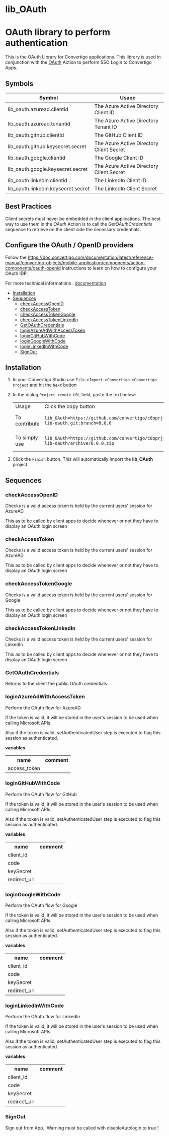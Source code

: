 


# lib_OAuth

# OAuth library to perform authentication
This is the OAuth Library for Convertigo applications. This library is used in conjunction with the [OAuth](https://doc.convertigo.com/documentation/latest/reference-manual/convertigo-objects/mobile-application/components/action-components/oauth-openid) Action to perform SSO Login to Convertigo Apps.

## Symbols

| Symbol                     | Usaqe                                           |
|----------------------------|-------------------------------------------------|
|lib_oauth.azuread.clientid	| The Azure Active Directory Client ID             |
|lib_oauth.azuread.tenantid	| The Azure Active Directory Tenant ID             |
|lib_oauth.github.clientid	| The GitHub Client ID                             |
|lib_oauth.github.keysecret.secret	| The Azure Active Directory Client Secret |
|lib_oauth.google.clientid	| The Google Client ID                             |
|lib_oauth.google.keysecret.secret	| The Azure Active Directory Client Secret |
|lib_oauth.linkedin.clientid	| The LinkedIn Client ID                           |
|lib_oauth.linkedin.keysecret.secret	| The LinkedIn Client Secret               |

## Best Practices

Client secrets must never be embedded in the client applications. The best way to use them in the *OAuth* Action is to call the *GetOAuthCredentials* sequence to retrieve on the client side the necessary credentials.

## Configure the OAuth / OpenID providers

Follow the https://doc.convertigo.com/documentation/latest/reference-manual/convertigo-objects/mobile-application/components/action-components/oauth-openid instructions to learn on how to configure your OAuth IDP.




For more technical informations : [documentation](./project.md)

- [Installation](#installation)
- [Sequences](#sequences)
    - [checkAccessOpenID](#checkaccessopenid)
    - [checkAccessToken](#checkaccesstoken)
    - [checkAccessTokenGoogle](#checkaccesstokengoogle)
    - [checkAccessTokenLinkedIn](#checkaccesstokenlinkedin)
    - [GetOAuthCredentials](#getoauthcredentials)
    - [loginAzureAdWithAccessToken](#loginazureadwithaccesstoken)
    - [loginGitHubWithCode](#logingithubwithcode)
    - [loginGoogleWithCode](#logingooglewithcode)
    - [loginLinkedInWithCode](#loginlinkedinwithcode)
    - [SignOut](#signout)


## Installation

1. In your Convertigo Studio use `File->Import->Convertigo->Convertigo Project` and hit the `Next` button
2. In the dialog `Project remote URL` field, paste the text below:
   <table>
     <tr><td>Usage</td><td>Click the copy button</td></tr>
     <tr><td>To contribute</td><td>

     ```
     lib_OAuth=https://github.com/convertigo/c8oprj-lib-oauth.git:branch=8.0.0
     ```
     </td></tr>
     <tr><td>To simply use</td><td>

     ```
     lib_OAuth=https://github.com/convertigo/c8oprj-lib-oauth/archive/8.0.0.zip
     ```
     </td></tr>
    </table>
3. Click the `Finish` button. This will automatically import the __lib_OAuth__ project


## Sequences

### checkAccessOpenID

Checks is a valid access token is held by the current users' session for AzureAD

This as to be called by client apps to decide whenever or not they have to display an OAuth login screen



### checkAccessToken

Checks is a valid access token is held by the current users' session for AzureAD

This as to be called by client apps to decide whenever or not they have to display an OAuth login screen



### checkAccessTokenGoogle

Checks is a valid access token is held by the current users' session for Google

This as to be called by client apps to decide whenever or not they have to display an OAuth login screen



### checkAccessTokenLinkedIn

Checks is a valid access token is held by the current users' session for LinkedIn

This as to be called by client apps to decide whenever or not they have to display an OAuth login screen



### GetOAuthCredentials

Returns to the client the public OAuth credentials

### loginAzureAdWithAccessToken

Perform the OAuth flow for AzureAD

If the token is valid, it will be stored in the user's session to be used when calling Microsoft APIs.

Also if the token is valid, setAuthenticatedUser step is executed to flag this session as authenticated.


**variables**

<table>
<tr>
<th>name</th><th>comment</th>
</tr>
<tr>
<td>access_token</td><td></td>
</tr>
</table>

### loginGitHubWithCode

Perform the OAuth flow for GitHub

If the token is valid, it will be stored in the user's session to be used when calling Microsoft APIs.

Also if the token is valid, setAuthenticatedUser step is executed to flag this session as authenticated.


**variables**

<table>
<tr>
<th>name</th><th>comment</th>
</tr>
<tr>
<td>client_id</td><td></td>
</tr>
<tr>
<td>code</td><td></td>
</tr>
<tr>
<td>keySecret</td><td></td>
</tr>
<tr>
<td>redirect_uri</td><td></td>
</tr>
</table>

### loginGoogleWithCode

Perform the OAuth flow for Google

If the token is valid, it will be stored in the user's session to be used when calling Microsoft APIs.

Also if the token is valid, setAuthenticatedUser step is executed to flag this session as authenticated.


**variables**

<table>
<tr>
<th>name</th><th>comment</th>
</tr>
<tr>
<td>client_id</td><td></td>
</tr>
<tr>
<td>code</td><td></td>
</tr>
<tr>
<td>keySecret</td><td></td>
</tr>
<tr>
<td>redirect_uri</td><td></td>
</tr>
</table>

### loginLinkedInWithCode

Perform the OAuth flow for LinkedIn

If the token is valid, it will be stored in the user's session to be used when calling Microsoft APIs.

Also if the token is valid, setAuthenticatedUser step is executed to flag this session as authenticated.


**variables**

<table>
<tr>
<th>name</th><th>comment</th>
</tr>
<tr>
<td>client_id</td><td></td>
</tr>
<tr>
<td>code</td><td></td>
</tr>
<tr>
<td>keySecret</td><td></td>
</tr>
<tr>
<td>redirect_uri</td><td></td>
</tr>
</table>

### SignOut

Sign out from App.. Warning must be called with disableAutologin to true !



